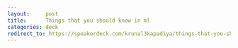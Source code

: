 ```yaml
---
layout:     post
title:      Things that you should know in ml
categories: deck
redirect_to: https://speakerdeck.com/krunal3kapadiya/things-that-you-should-know-in-ml
---
```



